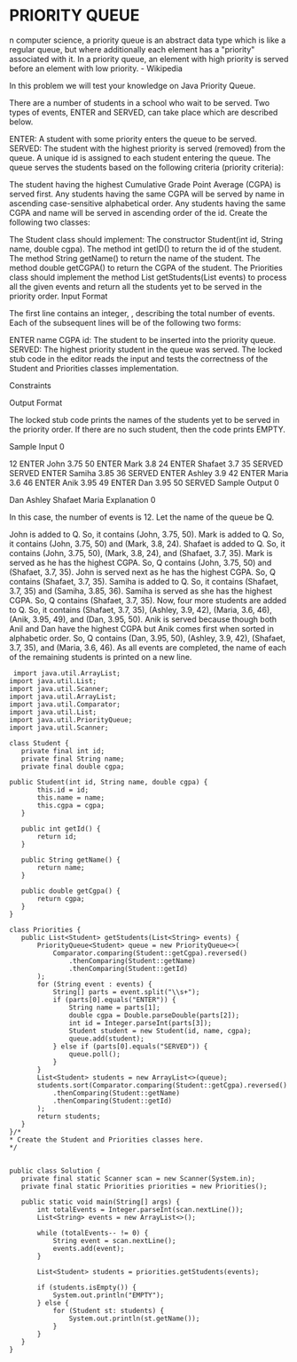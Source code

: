 # PRIORITY QUEUE
n computer science, a priority queue is an abstract data type which is like a regular queue, but where additionally each element has a "priority" associated with it. In a priority queue, an element with high priority is served before an element with low priority. - Wikipedia

In this problem we will test your knowledge on Java Priority Queue.

There are a number of students in a school who wait to be served. Two types of events, ENTER and SERVED, can take place which are described below.

ENTER: A student with some priority enters the queue to be served.
SERVED: The student with the highest priority is served (removed) from the queue.
A unique id is assigned to each student entering the queue. The queue serves the students based on the following criteria (priority criteria):

The student having the highest Cumulative Grade Point Average (CGPA) is served first.
Any students having the same CGPA will be served by name in ascending case-sensitive alphabetical order.
Any students having the same CGPA and name will be served in ascending order of the id.
Create the following two classes:

The Student class should implement:
The constructor Student(int id, String name, double cgpa).
The method int getID() to return the id of the student.
The method String getName() to return the name of the student.
The method double getCGPA() to return the CGPA of the student.
The Priorities class should implement the method List<Student> getStudents(List<String> events) to process all the given events and return all the students yet to be served in the priority order.
Input Format

The first line contains an integer, , describing the total number of events. Each of the  subsequent lines will be of the following two forms:

ENTER name CGPA id: The student to be inserted into the priority queue.
SERVED: The highest priority student in the queue was served.
The locked stub code in the editor reads the input and tests the correctness of the Student and Priorities classes implementation.

Constraints

Output Format

The locked stub code prints the names of the students yet to be served in the priority order. If there are no such student, then the code prints EMPTY.

Sample Input 0

12
ENTER John 3.75 50
ENTER Mark 3.8 24
ENTER Shafaet 3.7 35
SERVED
SERVED
ENTER Samiha 3.85 36
SERVED
ENTER Ashley 3.9 42
ENTER Maria 3.6 46
ENTER Anik 3.95 49
ENTER Dan 3.95 50
SERVED
Sample Output 0

Dan
Ashley
Shafaet
Maria
Explanation 0

In this case, the number of events is 12. Let the name of the queue be Q.

John is added to Q. So, it contains (John, 3.75, 50).
Mark is added to Q. So, it contains (John, 3.75, 50) and (Mark, 3.8, 24).
Shafaet is added to Q. So, it contains (John, 3.75, 50), (Mark, 3.8, 24), and (Shafaet, 3.7, 35).
Mark is served as he has the highest CGPA. So, Q contains (John, 3.75, 50) and (Shafaet, 3.7, 35).
John is served next as he has the highest CGPA. So, Q contains (Shafaet, 3.7, 35).
Samiha is added to Q. So, it contains (Shafaet, 3.7, 35) and (Samiha, 3.85, 36).
Samiha is served as she has the highest CGPA. So, Q contains (Shafaet, 3.7, 35).
Now, four more students are added to Q. So, it contains (Shafaet, 3.7, 35), (Ashley, 3.9, 42), (Maria, 3.6, 46), (Anik, 3.95, 49), and (Dan, 3.95, 50).
Anik is served because though both Anil and Dan have the highest CGPA but Anik comes first when sorted in alphabetic order. So, Q contains (Dan, 3.95, 50), (Ashley, 3.9, 42), (Shafaet, 3.7, 35), and (Maria, 3.6, 46).
As all events are completed, the name of each of the remaining students is printed on a new line.
  
 ```
  import java.util.ArrayList;
import java.util.List;
import java.util.Scanner;
import java.util.ArrayList;
import java.util.Comparator;
import java.util.List;
import java.util.PriorityQueue;
import java.util.Scanner;

class Student {
    private final int id;
    private final String name;
    private final double cgpa;

public Student(int id, String name, double cgpa) {
        this.id = id;
        this.name = name;
        this.cgpa = cgpa;
    }

    public int getId() {
        return id;
    }

    public String getName() {
        return name;
    }

    public double getCgpa() {
        return cgpa;
    }
}

class Priorities {
    public List<Student> getStudents(List<String> events) {
        PriorityQueue<Student> queue = new PriorityQueue<>(
            Comparator.comparing(Student::getCgpa).reversed()
                .thenComparing(Student::getName)
                .thenComparing(Student::getId)
        );
        for (String event : events) {
            String[] parts = event.split("\\s+");
            if (parts[0].equals("ENTER")) {
                String name = parts[1];
                double cgpa = Double.parseDouble(parts[2]);
                int id = Integer.parseInt(parts[3]);
                Student student = new Student(id, name, cgpa);
                queue.add(student);
            } else if (parts[0].equals("SERVED")) {
                queue.poll();
            }
        }
        List<Student> students = new ArrayList<>(queue);
        students.sort(Comparator.comparing(Student::getCgpa).reversed()
            .thenComparing(Student::getName)
            .thenComparing(Student::getId)
        );
        return students;
    }
}/*
 * Create the Student and Priorities classes here.
 */


public class Solution {
    private final static Scanner scan = new Scanner(System.in);
    private final static Priorities priorities = new Priorities();
    
    public static void main(String[] args) {
        int totalEvents = Integer.parseInt(scan.nextLine());    
        List<String> events = new ArrayList<>();
        
        while (totalEvents-- != 0) {
            String event = scan.nextLine();
            events.add(event);
        }
        
        List<Student> students = priorities.getStudents(events);
        
        if (students.isEmpty()) {
            System.out.println("EMPTY");
        } else {
            for (Student st: students) {
                System.out.println(st.getName());
            }
        }
    }
}
  ```
  
  
  
  
